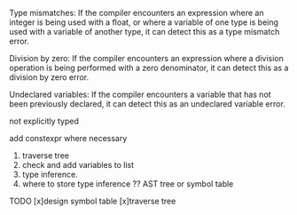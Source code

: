 Type mismatches: If the compiler encounters an expression where an integer is being used with a float, or where a variable of one type is being used with a variable of another type, it can detect this as a type mismatch error.

Division by zero: If the compiler encounters an expression where a division operation is being performed with a zero denominator, it can detect this as a division by zero error.

Undeclared variables: If the compiler encounters a variable that has not been previously declared, it can detect this as an undeclared variable error.

not explicitly typed

add constexpr where necessary


1. traverse tree 
2. check and add variables to list 
3. type inference.
4. where to store type inference ?? AST tree or symbol table 








TODO
[x]design symbol table
[x]traverse tree
